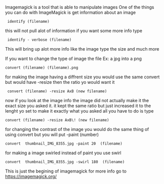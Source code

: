 Imagemagick is a tool that is able to manipulate images
One of the things you can do with ImageMagick is get information about an image
```
 identify (filename)
```
this will not pull alot of information if you want some more info type 
```
 identify - verbose (filename)
```
This will bring up alot more info like the image type the size and much more

If you want to change the type of image the file 
Ex: a jpg into a png 
```
convert (filename) (filename).png
```
for making the image having a diffrent size you would use the same convert but would have -resize then the ratio yo would want it

```
 convert (filename) -resize AxB (new filename)
```
now if you look at the image info the image did not actually make it the exact size you asked it.
it kept the same ratio but just increased it to the lenght yo set
to make it exactly what you asked all you have to do is type
```
convert (filename) -resize AxB\! (new filename)
```

for changing the contrast of the image you would do the same thing of using convert but you will put -paint (number)
```
convert  thumbnail_IMG_8355.jpg -paint 20  (filename)
```
for making a image swirled instead of paint you use swirl

```
convert  thumbnail_IMG_8355.jpg -swirl 180  (filename)
```
This is just the begining of imagemagick for more info go to https://imagemagick.org/
